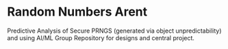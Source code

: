 # Random Numbers Arent
Predictive Analysis of Secure PRNGS (generated via object unpredictability) and using AI/ML Group Repository for designs and central project.
